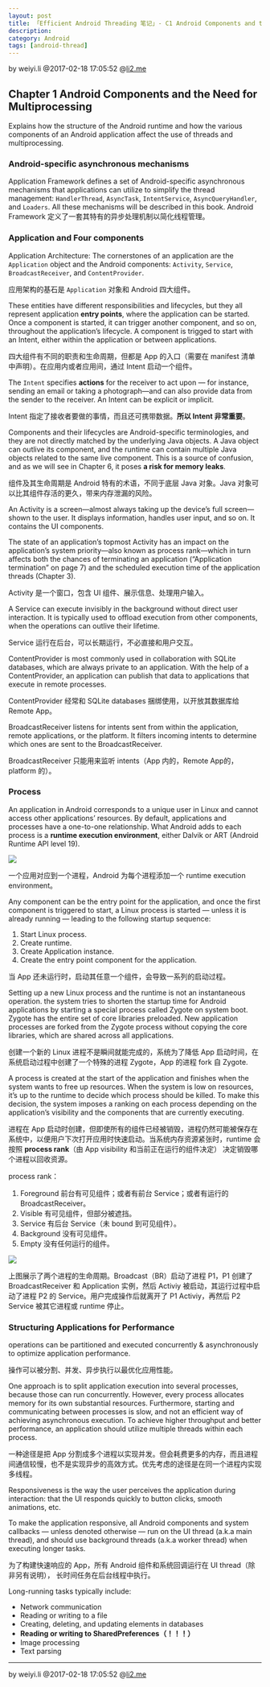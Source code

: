 ```yaml
---
layout: post
title: 「Efficient Android Threading 笔记」- C1 Android Components and the Need for Multiprocessing
description: 
category: Android
tags: [android-thread]
---
```


by weiyi.li @2017-02-18 17:05:52 @[li2.me](li2.me)

## Chapter 1 Android Components and the Need for Multiprocessing 

Explains how the structure of the Android runtime and how the various components of an Android application affect the use of threads and multiprocessing. 

### Android-specific asynchronous mechanisms

Application Framework defines a set of Android-specific asynchronous mechanisms that applications can utilize to simplify the thread management: `HandlerThread`, `AsyncTask`, `IntentService`, `AsyncQueryHandler`, and `Loaders`. All these mechanisms will be described in this book. 
Android Framework 定义了一套其特有的异步处理机制以简化线程管理。

### Application and Four components

Application Architecture: The cornerstones of an application are the `Application` object and the Android components: `Activity`, `Service`, `BroadcastReceiver`, and `ContentProvider`. 

应用架构的基石是 `Application` 对象和 Android 四大组件。

These entities have different responsibilities and lifecycles, but they all represent application **entry points**, where the application can be started. Once a component is started, it can trigger another component, and so on, throughout the application’s lifecycle. A component is trigged to start with an Intent, either within the application or between applications.  

四大组件有不同的职责和生命周期，但都是 App 的入口（需要在 manifest 清单中声明）。在应用内或者应用间，通过 Intent 启动一个组件。

The `Intent` specifies **actions** for the receiver to act upon — for instance, sending an email or taking a photograph—and can also provide data from the sender to the receiver. An Intent can be explicit or implicit.

Intent 指定了接收者要做的事情，而且还可携带数据。**所以 Intent 非常重要**。


Components and their lifecycles are Android-specific terminologies, and they are not directly matched by the underlying Java objects. A Java object can outlive its component, and the runtime can contain multiple Java objects related to the same live component. This is a source of confusion, and as we will see in Chapter 6, it poses **a risk for memory leaks**. 

组件及其生命周期是 Android 特有的术语，不同于底层 Java 对象。Java 对象可以比其组件存活的更久，带来内存泄漏的风险。


An Activity is a screen—almost always taking up the device’s full screen—shown to the user. It displays information, handles user input, and so on. It contains the UI components.

The state of an application’s topmost Activity has an impact on the application’s system priority—also known as process rank—which in turn affects both the chances of terminating an application (“Application termination” on page 7) and the scheduled execution time of the application threads (Chapter 3). 

Activity 是一个窗口，包含 UI 组件、展示信息、处理用户输入。


A Service can execute invisibly in the background without direct user interaction. It is typically used to offload execution from other components, when the operations can outlive their lifetime.  

Service 运行在后台，可以长期运行，不必直接和用户交互。

ContentProvider is most commonly used in collaboration with SQLite databases, which are always private to an application.  With the help of a ContentProvider, an application can publish that data to applications that execute in remote processes. 

ContentProvider 经常和 SQLite databases 捆绑使用，以开放其数据库给 Remote App。

BroadcastReceiver listens for intents sent from within the application, remote applications, or the platform. It filters incoming intents to determine which ones are sent to the BroadcastReceiver.  

BroadcastReceiver 只能用来监听 intents（App 内的，Remote App的，platform 的）。

### Process

An application in Android corresponds to a unique user in Linux and cannot access other applications’ resources. By default, applications and processes have a one-to-one relationship. What Android adds to each process is a **runtime execution environment**, either Dalvik or ART (Android Runtime API level 19).

![](/assets/img/android/efficient-android-threading/Figure-1-3-Applications-execute-in-different-processes-and-VMs.png)

一个应用对应到一个进程，Android 为每个进程添加一个 runtime execution environment。

Any component can be the entry point for the application, and once the first component is triggered to start, a Linux process is started — unless it is already running — leading to the following startup sequence: 


1. Start Linux process. 
2. Create runtime.
3. Create Application instance.
4. Create the entry point component for the application. 

当 App 还未运行时，启动其任意一个组件，会导致一系列的启动过程。



Setting up a new Linux process and the runtime is not an instantaneous operation.  the system tries to shorten the startup time for Android applications by starting a special process called Zygote on system boot. Zygote has the entire set of core libraries preloaded. New application processes are forked from the Zygote process without copying the core libraries, which are shared across all applications. 

创建一个新的 Linux 进程不是瞬间就能完成的，系统为了降低 App 启动时间，在系统启动过程中创建了一个特殊的进程  Zygote，App 的进程 fork 自 Zygote.



A process is created at the start of the application and finishes when the system wants to free up resources.  When the system is low on resources, it’s up to the runtime to decide which process should be killed. To make this decision, the system imposes a ranking on each process depending on the application’s visibility and the components that are currently executing.  

进程在 App 启动时创建，但即使所有的组件已经被销毁，进程仍然可能被保存在系统中，以便用户下次打开应用时快速启动。当系统内存资源紧张时，runtime 会按照 **process rank**（由 App visibility 和当前正在运行的组件决定） 决定销毁哪个进程以回收资源。

process rank：

1. Foreground 前台有可见组件；或者有前台 Service；或者有运行的 BroadcastReceiver。
2. Visible 有可见组件，但部分被遮挡。
3. Service  有后台 Service（未 bound 到可见组件）。
4. Background 没有可见组件。
5. Empty 没有任何运行的组件。

![](/assets/img/android/efficient-android-threading/process-ranks.png)

上图展示了两个进程的生命周期。Broadcast（BR）启动了进程 P1，P1 创建了 BroadcastReceiver 和 Application 实例，然后 Activiy 被启动，其运行过程中启动了进程 P2 的 Service。用户完成操作后就离开了 P1 Activiy，再然后 P2 Service 被其它进程或 runtime 停止。

### Structuring Applications for Performance 

operations can be partitioned and executed concurrently & asynchronously to optimize application performance.

操作可以被分割、并发、异步执行以最优化应用性能。


One approach is to split application execution into several processes, because those can run concurrently.  However, every process allocates memory for its own substantial resources. Furthermore, starting and communicating between processes is slow, and not an efficient way of achieving asynchronous execution. To achieve higher throughput and better performance, an application should utilize multiple threads within each process. 

一种途径是把 App 分割成多个进程以实现并发。但会耗费更多的内存，而且进程间通信较慢，也不是实现异步的高效方式。优先考虑的途径是在同一个进程内实现多线程。


Responsiveness is the way the user perceives the application during interaction: that the UI responds quickly to button clicks, smooth animations, etc. 

To make the application responsive, all Android components and system callbacks — unless denoted otherwise — run on the UI thread (a.k.a main thread), and should use background threads (a.k.a worker thread) when executing longer tasks. 

为了构建快速响应的 App，所有 Android 组件和系统回调运行在 UI thread（除非另有说明）， 长时间任务在后台线程中执行。


Long-running tasks typically include:

- Network communication
- Reading or writing to a file
- Creating, deleting, and updating elements in databases
- **Reading or writing to SharedPreferences（！！！）**
- Image processing
- Text parsing 

------

by weiyi.li @2017-02-18 17:05:52 @[li2.me](li2.me)